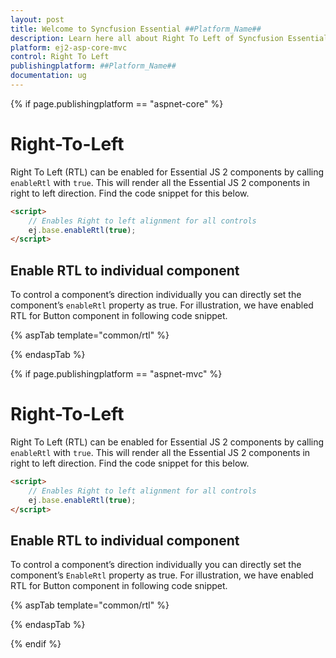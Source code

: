 ```yaml
---
layout: post
title: Welcome to Syncfusion Essential ##Platform_Name##
description: Learn here all about Right To Left of Syncfusion Essential ##Platform_Name## widgets based on HTML5 and jQuery.
platform: ej2-asp-core-mvc
control: Right To Left
publishingplatform: ##Platform_Name##
documentation: ug
---
```


{% if page.publishingplatform == "aspnet-core" %}

# Right-To-Left

Right To Left (RTL) can be enabled for Essential JS 2 components by calling `enableRtl` with
`true`. This will render all the Essential JS 2 components in right to left direction. Find the code snippet
for this below.

```html
<script>
    // Enables Right to left alignment for all controls
    ej.base.enableRtl(true);
</script>
```

## Enable RTL to individual component

To control a component’s direction individually you can directly set the component’s `enableRtl` property as true. For illustration, we have enabled RTL for Button component in following code snippet.

{% aspTab template="common/rtl" %}

{% endaspTab %}


{% if page.publishingplatform == "aspnet-mvc" %}

# Right-To-Left

Right To Left (RTL) can be enabled for Essential JS 2 components by calling `enableRtl` with
`true`. This will render all the Essential JS 2 components in right to left direction. Find the code snippet
for this below.

```html
<script>
    // Enables Right to left alignment for all controls
    ej.base.enableRtl(true);
</script>
```

## Enable RTL to individual component

To control a component’s direction individually you can directly set the component’s `EnableRtl` property as true. For illustration, we have enabled RTL for Button component in following code snippet.

{% aspTab template="common/rtl" %}

{% endaspTab %}

{% endif %}


